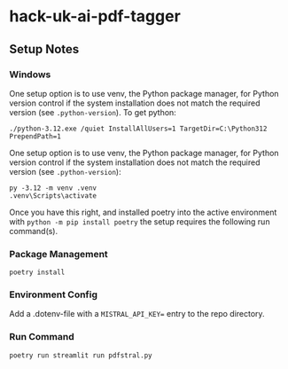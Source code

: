# hack-uk-ai-pdf-tagger

## Setup Notes

### Windows

One setup option is to use venv, the Python package manager, for Python version control if the system installation does not match the required version (see `.python-version`). To get python:

```
./python-3.12.exe /quiet InstallAllUsers=1 TargetDir=C:\Python312 PrependPath=1
```

One setup option is to use venv, the Python package manager, for Python version control if the system installation does not match the required version (see `.python-version`): 

```
py -3.12 -m venv .venv
.venv\Scripts\activate
```

Once you have this right, and installed poetry into the active environment with `python -m pip install poetry` the setup requires the following run command(s).

### Package Management

```
poetry install
```

### Environment Config

Add a .dotenv-file with a `MISTRAL_API_KEY=` entry to the repo directory.

### Run Command

```
poetry run streamlit run pdfstral.py
```